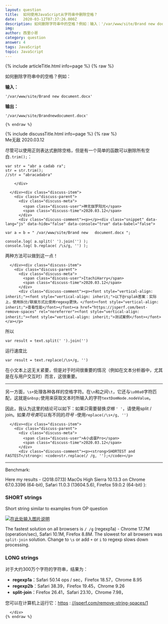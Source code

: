 ```yaml
---
layout: question
title:  如何使用JavaScript从字符串中删除空格？
date:   2020-03-12T07:37:26.000Z
description: 如何删除字符串中的空格？例如：输入：'/var/www/site/Brand new document.docx'输出：'/var/ww...
img: 
author: 西里小哥
category: question
answer: 4
tags: JavaScript
topic: JavaScript
---
```

<div class="article-root">
  <div class="article">
    {% include articleTitle.html info=page %}
    {% raw %}
    <div class="article-content"><p><font style="vertical-align: inherit;"><font style="vertical-align: inherit;">如何删除字符串中的空格？</font><font style="vertical-align: inherit;">例如：</font></font></p>

<p><strong><font style="vertical-align: inherit;"><font style="vertical-align: inherit;">输入：</font></font></strong></p>

<pre><code>'/var/www/site/Brand new document.docx'
</code></pre>

<p><strong><font style="vertical-align: inherit;"><font style="vertical-align: inherit;">输出：</font></font></strong></p>

<pre><code>'/var/www/site/Brandnewdocument.docx'
</code></pre></div>
    {% endraw %}
  </div>

  <div class="discuss-wrapper">
    {% include discussTitle.html info=page %}
    {% raw %}
    <div class="discuss-item">
        <div class="discuss-parent">
          <div class="discuss-meta">
            <span class="discuss-user">Me无敌</span>
            <span class="discuss-time">2020.03.12</span>
          </div>
          <div class="discuss-comment"><p><font style="vertical-align: inherit;"><font style="vertical-align: inherit;">尽管可以使用正则表达式删除空格，但是有一个简单的函数可以删除所有空白</font></font><code>.trim();</code><font style="vertical-align: inherit;"><font style="vertical-align: inherit;">：</font></font></p>

<pre><code>var str = "abr a cadab ra";<font></font>
str = str.trim();<font></font>
//str = "abracadabra"<font></font>
</code></pre></div>
        </div>
        
      </div><div class="discuss-item">
        <div class="discuss-parent">
          <div class="discuss-meta">
            <span class="discuss-user">神无伽罗阳光</span>
            <span class="discuss-time">2020.03.12</span>
          </div>
          <div class="discuss-comment"><p></p><div class="snippet" data-lang="js" data-hide="false" data-console="true" data-babel="false">
<div class="snippet-code">
<pre class="snippet-code-js lang-js prettyprint-override"><code>var a = b = " /var/www/site/Brand new   document.docx ";<font></font>
<font></font>
console.log( a.split(' ').join('') );<font></font>
console.log( b.replace( /\s/g, '') ); </code></pre>
</div>
</div>
<p></p>

<p><font style="vertical-align: inherit;"><font style="vertical-align: inherit;">两种方法可以做到这一点！</font></font></p></div>
        </div>
        
      </div><div class="discuss-item">
        <div class="discuss-parent">
          <div class="discuss-meta">
            <span class="discuss-user">ItachiHarry</span>
            <span class="discuss-time">2020.03.12</span>
          </div>
          <div class="discuss-comment"><p><font style="vertical-align: inherit;"><font style="vertical-align: inherit;">以下@rsplak答案：实际上，使用拆分/联接方式比使用regexp更快。</font><font style="vertical-align: inherit;">查看性能</font></font><a href="https://jsperf.com/best-remove-spaces" rel="noreferrer"><font style="vertical-align: inherit;"><font style="vertical-align: inherit;">测试案例</font></font></a></p>

<p><font style="vertical-align: inherit;"><font style="vertical-align: inherit;">所以 </font></font></p>

<p><code>var result = text.split(' ').join('')</code></p>

<p><font style="vertical-align: inherit;"><font style="vertical-align: inherit;">运行速度比</font></font></p>

<p><code>var result = text.replace(/\s+/g, '')</code></p>

<p><font style="vertical-align: inherit;"><font style="vertical-align: inherit;">在小文本上这无关紧要，但是对于时间很重要的情况（例如在文本分析器中，尤其是在与用户交互时）而言，这很重要。</font></font></p>

<hr>

<p><font style="vertical-align: inherit;"><font style="vertical-align: inherit;">另一方面，</font></font><code>\s+</code><font style="vertical-align: inherit;"><font style="vertical-align: inherit;">处理各种各样的空格字符。</font><font style="vertical-align: inherit;">在</font></font><code>\n</code><font style="vertical-align: inherit;"><font style="vertical-align: inherit;">和之间</font></font><code>\t</code><font style="vertical-align: inherit;"><font style="vertical-align: inherit;">，它还与</font></font><code>\u00a0</code><font style="vertical-align: inherit;"><font style="vertical-align: inherit;">字符</font><font style="vertical-align: inherit;">匹配</font><font style="vertical-align: inherit;">，这就是</font></font><code>&amp;nbsp;</code><font style="vertical-align: inherit;"><font style="vertical-align: inherit;">使用来获取文本时所输入的字符</font></font><code>textDomNode.nodeValue</code><font style="vertical-align: inherit;"><font style="vertical-align: inherit;">。</font></font></p>

<p><font style="vertical-align: inherit;"><font style="vertical-align: inherit;">因此，我认为这里的结论可以如下：如果只需要替换</font></font><em><font style="vertical-align: inherit;"><font style="vertical-align: inherit;">空格</font></font></em> <code>' '</code><font style="vertical-align: inherit;"><font style="vertical-align: inherit;">，请使用split / join。</font><font style="vertical-align: inherit;">如果</font></font><em><font style="vertical-align: inherit;"><font style="vertical-align: inherit;">符号类</font></font></em><font style="vertical-align: inherit;"><font style="vertical-align: inherit;">可以有不同的</font><em><font style="vertical-align: inherit;">符号</font></em><font style="vertical-align: inherit;"> -使用</font></font><code>replace(/\s+/g, '')</code></p></div>
        </div>
        
      </div><div class="discuss-item">
        <div class="discuss-parent">
          <div class="discuss-meta">
            <span class="discuss-user">A小卤蛋Pro</span>
            <span class="discuss-time">2020.03.12</span>
          </div>
          <div class="discuss-comment"><p><strong>SHORTEST and FASTEST</strong>: <code>str.replace(/ /g, '');</code></p>

<hr>

<p>Benchmark:</p>

<p>Here my results - (2018.07.13) MacOs High Sierra 10.13.3 on Chrome 67.0.3396 (64-bit), Safari 11.0.3 (13604.5.6), Firefox 59.0.2 (64-bit) ):</p>

<h3>SHORT strings</h3>

<p>Short string similar to examples from OP question</p>

<p><a href="https://i.stack.imgur.com/RcsMa.png" rel="noreferrer"><img src="https://i.stack.imgur.com/RcsMa.png" alt="在此处输入图片说明"></a></p>

<p>The fastest solution on all browsers is <code>/ /g</code> (regexp1a) -  Chrome 17.7M (operation/sec), Safari 10.1M, Firefox 8.8M. The slowest for all browsers was <code>split-join</code> solution. Change <code></code> to <code>\s</code> or add <code>+</code> or <code>i</code> to regexp slows down processing.</p>

<h3>LONG strings</h3>

<p><font style="vertical-align: inherit;"><font style="vertical-align: inherit;">对于大约300万个字符的字符串，结果为：</font></font></p>

<ul>
<li><strong><font style="vertical-align: inherit;"><font style="vertical-align: inherit;">regexp1a</font></font></strong><font style="vertical-align: inherit;"><font style="vertical-align: inherit;">：Safari 50.14 ops / sec，Firefox 18.57，Chrome 8.95</font></font></li>
<li><strong><font style="vertical-align: inherit;"><font style="vertical-align: inherit;">regexp2b</font></font></strong><font style="vertical-align: inherit;"><font style="vertical-align: inherit;">：Safari 38.39，Firefox 19.45，Chrome 9.26</font></font></li>
<li><strong><font style="vertical-align: inherit;"><font style="vertical-align: inherit;">split-join</font></font></strong><font style="vertical-align: inherit;"><font style="vertical-align: inherit;">：Firefox 26.41，Safari 23.10，Chrome 7.98，</font></font></li>
</ul>

<p><font style="vertical-align: inherit;"><font style="vertical-align: inherit;">您可以在计算机上运行它：</font><a href="https://jsperf.com/remove-string-spaces/1" rel="noreferrer"><font style="vertical-align: inherit;">https</font></a><font style="vertical-align: inherit;"> : </font></font><a href="https://jsperf.com/remove-string-spaces/1" rel="noreferrer"><font style="vertical-align: inherit;"><font style="vertical-align: inherit;">//jsperf.com/remove-string-spaces/1</font></font></a></p></div>
        </div>
        
      </div>
    {% endraw %}
  </div>
<div>
